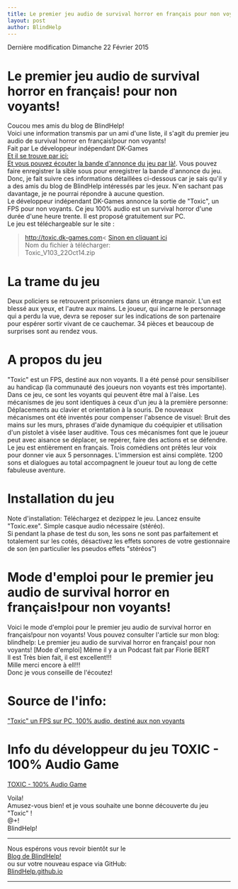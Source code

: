 ```yaml
---
title: Le premier jeu audio de survival horror en français pour non voyants
layout: post
author: BlindHelp
---
```


<footer>Dernière modification Dimanche 22 Février 2015</footer>


# Le premier jeu audio de survival horror en français! pour non voyants!                 
Coucou mes amis du blog de BlindHelp!               
Voici une information transmis par un ami d'une liste, il s'agit du premier jeu audio de survival horror en français!pour non voyants!                            
Fait par Le développeur indépendant DK-Games                 
[Et il se trouve par ici:](http://toxic.dk-games.com/)                 
[Et vous pouvez écouter la bande d'annonce du jeu par là!](http://www.dk-games.com/Toxic-BandeAnnonce-Sep18.mp3). Vous pouvez faire enregistrer la sible sous pour enregistrer la bande d'annonce du jeu.                   
Donc, je fait suivre ces informations détaillées ci-dessous car je sais qu'il y a des amis du blog de BlindHelp intéressés par les jeux. N'en sachant pas
davantage, je ne pourrai répondre à aucune question.         
Le développeur indépendant DK-Games annonce la sortie de "Toxic", un FPS pour non voyants. Ce jeu 100% audio est un survival horror d'une durée d'une heure
trente. Il est proposé gratuitement sur PC.                  
Le jeu est téléchargeable sur le site :                
>http://toxic.dk-games.com<
[Sinon en cliquant ici](http://www.dk-games.com/Toxic_V103_22Oct14.zip)              
Nom du fichier à télécharger:                    
Toxic_V103_22Oct14.zip                   

# La trame du jeu
Deux policiers se retrouvent prisonniers dans un étrange manoir. L'un est blessé aux yeux, et l'autre aux mains. Le joueur, qui incarne le personnage qui
a perdu la vue, devra se reposer sur les indications de son partenaire pour espérer sortir vivant de ce cauchemar. 34 pièces et beaucoup de surprises sont
au rendez vous.

# A propos du jeu
"Toxic" est un FPS, destiné aux non voyants. Il a été pensé pour sensibiliser au handicap (la communauté des joueurs non voyants est très importante).                     
Dans ce jeu, ce sont les voyants qui peuvent être mal à l'aise. Les mécanismes de jeu sont identiques à ceux d'un jeu à la première personne: Déplacements
au clavier et orientation à la souris. De nouveaux mécanismes ont été inventés pour compenser l'absence de visuel: Bruit des mains sur les murs, phrases
d'aide dynamique du coéquipier et utilisation d'un pistolet à visée laser auditive. Tous ces mécanismes font que le joueur peut avec aisance se déplacer,
se repérer, faire des actions et se défendre.
Le jeu est entièrement en français. Trois comédiens ont prêtés leur voix pour donner vie aux 5 personnages. L'immersion est ainsi complète. 1200 sons et
dialogues au total accompagnent le joueur tout au long de cette fabuleuse aventure.            

# Installation du jeu
Note d'installation: Téléchargez et dezippez le jeu. Lancez ensuite "Toxic.exe". Simple casque audio nécessaire (stéréo).                     
Si pendant la phase de test du son, les sons ne sont pas parfaitement et totalement sur les cotés, désactivez les effets sonores de votre gestionnaire de son (en particulier les pseudos effets "stéréos")               

# Mode d'emploi pour le premier jeu audio de survival horror en français!pour non voyants!
Voici le mode d'emploi pour le premier jeu audio de survival horror en français!pour non voyants!
Vous pouvez consulter l'article sur mon blog:
blindhelp: Le premier jeu audio de survival horror en français! pour non voyants! [Mode d'emploi] 
Même il y a un Podcast fait par Florie BERT           
Il est Très bien fait, il est excellent!!!                  
Mille merci encore à ell!!!           
Donc je vous conseille de l'écoutez!                 

# Source de l'info:
["Toxic" un FPS sur PC, 100% audio, destiné aux non voyants](http://www.afjv.com/news/4572_toxic-un-fps-sur-pc-100-audio-destine-aux-non-voyants.htm)                

# Info du développeur du jeu TOXIC - 100% Audio Game
[TOXIC - 100% Audio Game](http://toxic.dk-games.com/)                   

Voila!          
Amusez-vous bien! et je vous souhaite une bonne découverte du jeu "Toxic" !           
@+!            
BlindHelp!                   

---

Nous espérons vous revoir bientôt sur le      
[Blog de BlindHelp!](http://blindhelp.blogspot.fr/)                    
ou sur  votre nouveau espace via GitHub:                     
[BlindHelp.github.io](https://blindhelp.github.io)                    

---